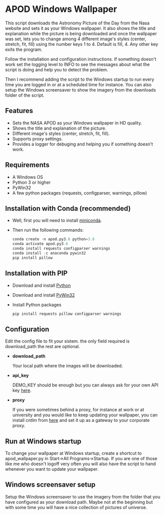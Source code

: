 # APOD Windows Wallpaper
This script downloads the Astronomy Picture of the Day from the Nasa website and sets it as your Windows wallpaper. It also shows the title and explanation while the picture is being downloaded and once the wallpaper was set, lets you to change among 4 different image's styles (center, stretch, fit, fill) using the number keys 1 to 4. Default is fill, 4. Any other key exits the program.

Follow the installation and configuration instructions. If something doesn't work set the logging level to INFO to see the messages about what the script is doing and help you to detect the problem.

Then I recommend adding the script to the Windows startup to run every time you are logged in or at a scheduled time for instance. You can also setup the Windows screensaver to show the imagery from the downloads folder of the script.

## Features
- Sets the NASA APOD as your Windows wallpaper in HD quality.
- Shows the title and explanation of the picture.
- Different image's styles (center, stretch, fit, fill).
- Supports proxy settings.
- Provides a logger for debuging and helping you if something doesn't work.

## Requirements
- A Windows OS
- Python 3 or higher
- PyWin32
- A few python packages (requests, configparser, warnings, pillow)

## Installation with Conda (recommended)

- Well, first you will need to install [miniconda](https://docs.conda.io/en/latest/miniconda.html). 
- Then run the following commands:

  ```python
  conda create -n apod.py3.6 python=3.6
  conda activate apod.py3.6
  conda install requests configparser warnings
  conda install -c anaconda pywin32
  pip install pillow 
  ```

## Installation with PIP
- Download and install [Python](https://www.python.org/downloads/)
- Download and install [PyWin32](https://sourceforge.net/projects/pywin32/)
- Install Python packages

  ```python
  pip install requests pillow configparser warnings
  ```  
  
## Configuration
Edit the config file to fit your sistem. the only field required is download_path the rest are optional.
- **download_path**
  
  Your local path where the images will be downloaded.

- **api_key** 

  DEMO_KEY should be enough but you can always ask for your own API key [here](https://api.nasa.gov/index.html#apply-for-an-api-key).
  
  

- **proxy**

  If you were sometimes behind a proxy, for instance at work or at university and you would like to keep updating your wallpaper, you can install cntlm from [here](https://sourceforge.net/projects/cntlm/) and set it up as a gateway to your corporate proxy.
  
## Run at Windows startup
To change your wallpaper at Windows startup, create a shortcut to apod_wallpaper.py in Start->All Programs->Startup. 
If you are one of those like me who doesn't logoff very often you will also have the script to hand whenever you want to update your wallpaper.

## Windows screensaver setup
Setup the Windows screensaver to use the imagery from the folder that you have configured as your download path. 
Maybe not at the beginning but with some time you will have a nice collection of pictures of universe.
